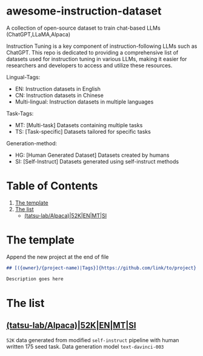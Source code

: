 # awesome-instruction-dataset
A collection of open-source dataset to train chat-based LLMs (ChatGPT,LLaMA,Alpaca)

Instruction Tuning is a key component of instruction-following LLMs such as ChatGPT. This repo is dedicated to providing a comprehensive list of datasets used for instruction tuning in various LLMs, making it easier for researchers and developers to access and utilize these resources.

Lingual-Tags:
-   EN: Instruction datasets in English
-   CN: Instruction datasets in Chinese
-   Multi-lingual: Instruction datasets in multiple languages

Task-Tags:
-  MT: [Multi-task] Datasets containing multiple tasks
-  TS: [Task-specific] Datasets tailored for specific tasks

Generation-method:
- HG: [Human Generated Dataset] Datasets created by humans
- SI: [Self-Instruct] Datasets generated using self-instruct methods

# Table of Contents
1. [The template](#The-template)
2. [The list](#The-list)
   - [(tatsu-lab/Alpaca)|52K|EN|MT|SI](https://github.com/tatsu-lab/stanford_alpaca)
 

# The template

Append the new project at the end of file

```markdown
## [({owner}/{project-name)|Tags}]{https://github.com/link/to/project}

Description goes here

```

# The list

## [(tatsu-lab/Alpaca)|52K|EN|MT|SI](https://github.com/tatsu-lab/stanford_alpaca)

 `52K` data generated from modified `self-instruct` pipeline with human written 175 seed task.
 Data generation model `text-davinci-003`



